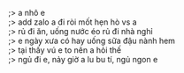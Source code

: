 ;> a nhô e<br>
;> add zalo a đi ròi mốt hẹn hò vs a<br>
;> rủ đi ăn, uống nước éo rủ đi nhà nghỉ<br>
;> e ngày xưa có hay uống sữa đậu nành hem<br>
;> tại thấy vú e to nên a hỏi thế<br>
;> ngủ đi e, nảy giờ a lu bu tí, ngủ ngon e
